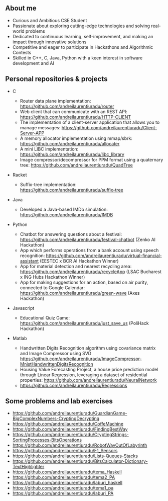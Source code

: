 <!--

**andreilaurentiuradu/andreilaurentiuradu** is a ✨ _special_ ✨ repository because its `README.md` (this file) appears on your GitHub profile.
-->
## About me
- Curious and Ambitious CSE Student<br>
- Passionate about exploring cutting-edge technologies and solving real-world problems<br> 
- Dedicated to continuous learning, self-improvement, and making an impact through innovative solutions<br>
- Competitive and eager to participate in Hackathons and Algorithmic Contests<br>
- Skilled in C++, C, Java, Python with a keen interest in software development and AI<br>

## Personal repositories & projects

- C
  - Router data plane implementation: https://github.com/andreilaurentiuradu/router
  - Web client that can communicate with an REST API: https://github.com/andreilaurentiuradu/HTTP-CLIENT
  - The implementation of a client-server application that allows you to manage messages: https://github.com/andreilaurentiuradu/Client-Server-APP
  - A memory allocator implementation using mmap/sbrk: https://github.com/andreilaurentiuradu/allocater
  - A mini LIBC  implementation: https://github.com/andreilaurentiuradu/libc_library
  - Image compressor/decompressor for PPM format using a quaternary tree: https://github.com/andreilaurentiuradu/QuadTree
    
- Racket
  - Suffix-tree implementation: https://github.com/andreilaurentiuradu/suffix-tree
 
- Java
  - Developed a Java-based IMDb simulation: https://github.com/andreilaurentiuradu/IMDB
     
- Python
  - Chatbot for answering questions about a festival: https://github.com/andreilaurentiuradu/festival-chatbot (Zenko AI Hackathon)
  - App which performs operations from a bank account using speech recognition: https://github.com/andreilaurentiuradu/virtual-financial-assistant (EESTEC x BCR AI Hackathon Winner)
  - App for material detection and nearest recycling area: https://github.com/andreilaurentiuradu/recycleApp (LSAC Bucharest x ING Hubs Hackathon Winner)
  - App for making suggestions for an action, based on air purity, connected to Google Calendar: https://github.com/andreilaurentiuradu/green-wave (Axes Hackathon)
    
- Javascript
  - Educational Quiz Game: https://github.com/andreilaurentiuradu/just_save_us (PoliHack Hackathon)

- Matlab
  - Handwritten Digits Recognition algorithm using covariance matrix and Image Compressor using SVD https://github.com/andreilaurentiuradu/ImageCompressor-MnistHandwrittenDigitsRecognition
  - Housing Value Forecasting Project, a house price prediction model through Linear Regression, leveraging a dataset of residential properties: https://github.com/andreilaurentiuradu/NeuralNetwork
  - https://github.com/andreilaurentiuradu/Regressions

## Some problems and lab exercises
- https://github.com/andreilaurentiuradu/GuardianGame-BigComplexNumbers-CryptingDecrypting
- https://github.com/andreilaurentiuradu/CoffeMachine
- https://github.com/andreilaurentiuradu/FindingBestWay
- https://github.com/andreilaurentiuradu/CryptingStrings-SortingProcesses-BitsOperations
- https://github.com/andreilaurentiuradu/RobotWayOutOfLabyrinth
- https://github.com/andreilaurentiuradu/F1_Sensors
- https://github.com/andreilaurentiuradu/Lists-Queues-Stacks
- https://github.com/andreilaurentiuradu/BitsCalculator-Dictionary-TextHighlighter
- https://github.com/andreilaurentiuradu/tema_Haskell
- https://github.com/andreilaurentiuradu/tema2_PA
- https://github.com/andreilaurentiuradu/laburi_haskell
- https://github.com/andreilaurentiuradu/tema1_pa
- https://github.com/andreilaurentiuradu/laburi_PA

   
